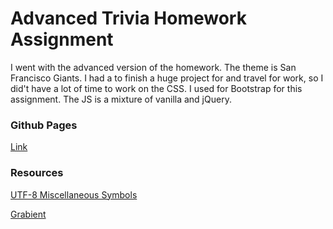 # Advanced Trivia Homework Assignment

I went with the advanced version of the homework. The theme is San Francisco Giants. I had a to finish a huge project for and travel for work, so I did't have a lot of time to work on the CSS. I used for Bootstrap for this assignment. The JS is a mixture of vanilla and jQuery.

### Github Pages
[Link](https://jeffreylowy.github.io/TriviaGame)

### Resources 

[UTF-8 Miscellaneous Symbols](https://www.w3schools.com/charsets/ref_utf_misc_symbols.asp)

[Grabient](https://www.grabient.com/)

